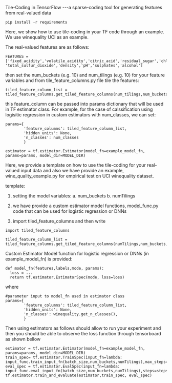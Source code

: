 Tile-Coding in TensorFlow ---a sparse-coding tool for generating features from real-valued data

```
pip install -r requirements
```

Here, we show how to use tile-coding in your TF code through an example. We use winequality UCI as an example.

The real-valued features are as follows:

```
FEATURES = ['fixed_acidity','volatile_acidity','citric_acid','residual_sugar','chlorides','free_sulfur_dioxide', 'total_sulfur_dioxide','density','pH','sulphates','alcohol']
```

then set the num_buckets (e.g. 10) and num_tilings (e.g. 10) for your feature variables and from tile_feature_columns.py file tile the features:

```
tiled_feature_column_list = tiled_feature_columns.get_tiled_feature_columns(num_tilings,num_buckets,FEATURES)
```

this feature_column can be passed into params dictionary that will be used in TF estimator class. For example, for the case of calssification using
logisitic regression in custom estimators with num_classes, we can set:

```
params={
        'feature_columns': tiled_feature_column_list,
        'hidden_units': None,
        'n_classes': num_classes
        }

estimator = tf.estimator.Estimator(model_fn=example_model_fn, params=params, model_dir=MODEL_DIR)
```


Here, we provide a template on how to use the tile-coding for your real-valued input data and also we have provide an example, wine_quality_example.py for empirical
test on UCI winequality dataset.

template:

1. setting the model variables:
a. num_buckets
b. numTilings

2. we have provide a custom estimator model functions,  model_func.py code that can be used for logistic regression or DNNs

3. import tiled_feature_columns and then write


```
import tiled_feature_columns 

tiled_feature_column_list = tiled_feature_columns.get_tiled_feature_columns(numTilings,num_buckets,FEATURES)
```
Custom Estimator Model function for logistic regression or DNNs (in example_model_fn) is provided:

```
def model_fn(features,labels,mode, params):
  loss = ...
  return tf.estimator.EstimatorSpec(mode, loss=loss)
```

where

```
#parameter input to model_fn used in estimator class
params={
        'feature_columns': tiled_feature_column_list,
        'hidden_units': None,
        'n_classes': winequality.get_n_classes(),
        }

```

Then using estimators as follows should allow to run your experiment and then you should be able to observe the loss function through tensorboard as shown bellow

```
estimator = tf.estimator.Estimator(model_fn=example_model_fn, params=params, model_dir=MODEL_DIR)
train_spec= tf.estimator.TrainSpec(input_fn=lambda: input_func.train_input_fn(batch_size,num_buckets,numTilings),max_steps=max_steps)
eval_spec = tf.estimator.EvalSpec(input_fn=lambda: input_func.eval_input_fn(batch_size,num_buckets,numTilings),steps=steps,start_delay_secs=0,throttle_secs=30)
tf.estimator.train_and_evaluate(estimator,train_spec, eval_spec)
```

